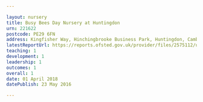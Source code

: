 ```yaml
---

layout: nursery
title: Busy Bees Day Nursery at Huntingdon
urn: 221622
postcode: PE29 6FN
address: Kingfisher Way, Hinchingbrooke Business Park, Huntingdon, Cambridgeshire, PE29 6FN
latestReportUrl: https://reports.ofsted.gov.uk/provider/files/2575112/urn/221622.pdf
teaching: 1
development: 1
leadership: 1
outcomes: 1
overall: 1
date: 01 April 2018 
datePublish: 23 May 2016

---
```

